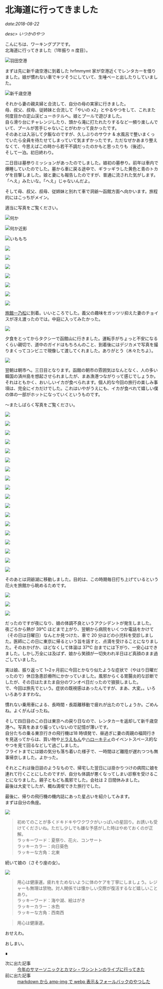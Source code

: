 # 北海道に行ってきました

*date:2018-08-22*

*desc> いつかのやつ*

こんにちは、ワーキングプアです。  
北海道に行ってきました（1年振り n 度目）。

![羽田空港](https://lh3.googleusercontent.com/pw/AM-JKLV4h7TjOjgnSOazeyd43QNjI1zKw2SZwqr64j0y_QYx5GIpRUSxqk5cnqnivjj0aKiczmiXx0_r9uk1kHWy5E6TaihO3e-v8zThOOarafq0sMS_2fXPIBmAO1wJ8DHGxiJSdkz9hH4zFwQug0HdBgbo4g=w780-h585)

まずは先に新千歳空港に到着した hrfmmymt 家が空港近くでレンタカーを借りました。娘が慣れない車でキツそうにしていて、生唾ベーと出したりしていました。

![新千歳空港](https://lh3.googleusercontent.com/pw/AM-JKLU_nrDuJPLSkU2w7Q_RCTOoXBYXcgGjMwt0HfFIqyt14z2p1MnoTclgbPrSOYRboOmo24tOSj2opNCOc3KPIrop1ma7WuKA3cOAMzRwjkJs9Mh6pfgaJGcXI4kFLHJz0TXInbOBox3md8kR6gCeulp_-g=w780-h1040)

それから妻の親夫婦と合流して、自分の母の実家に行きました。  
母、叔父、叔母、従姉妹と合流して「やいの x2」とやるやつをして、これまた何度目かの定山渓ビューホテルへ。娘とプールで遊びました。  
自ら滑り台にチャレンジしたり、頭から滝に打たれたりするなど一頻り楽しんでいて、プールが苦手じゃないことがわかって良かったです。  
そのあとは入浴して夕飯なのですが、久しぶりのサウナ & 水風呂で整いまくっていたら全員を待たせてしまっていて気まずかったです。ただなぜかあまり整えなくて、今思えばこの時から若干不調だったのかもと思ったりも（後述）。  
そして一泊。初日終わり。

二日目は墓参りミッションがあったのでしました。娘初の墓参り。前年は車内で爆睡していたのでした。墓から車に戻る途中で、ギラッギラした黄色と青のトカゲを目撃しました。娘と妻にも報告したのですが、普通に流された気がします。「へえ」みたいな。「へえ」じゃないんだよ。

そして母、叔父、叔母、従姉妹と別れて車で洞爺〜函館方面へ向かいます。旅程的にはこっちがメイン。

適当に写真をご覧ください。

![何か](https://lh3.googleusercontent.com/pw/AM-JKLVwLToqEQ8PgKpcIoWBFQSR2d68oQ03GhqZRc2lE3TrtxPo68pwEvht3Mx3i8qALurb6UrUYpx9PBxzc-A4Dj_V-zZL3IZILBRIBIP6wpPmdG6Ur6aj8-O901VidYRgLOBotRHm5jT4UAQqTF7nJ-NQAg=w780-h1040)

![何か近影](https://lh3.googleusercontent.com/pw/AM-JKLWlSKB4IXZ8K6_aoqTC6dWjnYOitbcEF8_-MASNy41qei11UUwmaCfxt2kG69VLR8Tdt9Sbvc-Qv3peHpHN2I8bCEjQ_KPSfXfwDVCl5YtgeCK1KbmMoturuqq1KqVcAKqMnNLVIY2flkuWGdqQKd_SGQ=w780-h1040)

![いももち](https://lh3.googleusercontent.com/pw/AM-JKLWlZzKJYjTD8PvQxdEyulYJughauHswEQARsaCZqkPbWN1LuF-cdmxJWa3xbo9JSik5zj6OtieH2GHwaqCe0xrdKFKq_ws22AJ65uQsY02rh613bPMWAGCYWYYwsdN3oGUJLHQnECiUMxqEulp-f9zQVw=w780-h1040)

![](https://lh3.googleusercontent.com/pw/AM-JKLWMKh523_Hw5JDH0nG5MlV1F-cX-cD6QLUJSkXycQA5FQwo5mPy_PhgxIA15rHrGO4ShYurvQFewWX8--eW85HvvA2Ihu6IXv1yeGpkZdOPD7cBGCMaeR1-XCL47q-AkZruNJCsADLmlvW9VZkn314wuQ=w780-h585)

![](https://lh3.googleusercontent.com/pw/AM-JKLUKNJFnbKVY9JmmueC8pFKkRInXxJdbSN8Z-OkScCedYmeiY3lr46-jpLZaafJ19cGeYF4SnA-ZWtv7PRkXGVpNQocJbJ6TCCoWDKsGt_2L0kwwVKRoIOru7dTirF-s5UjxuWjGDieXxSQsjAlPdfVZrg=w780-h1040)

![](https://lh3.googleusercontent.com/pw/AM-JKLWWfpnrwCWrxZjo8we-GKQMNYI6x9MJgMBhq2e8Df3GJpRoiaWfY9p7VIQpQ9bMecH9WTYaGh0mdaczbRxKphAvb1x-sfC-Rq1Rr_KXTPDxD0Y17e7JJ9j0IMl9lodszAJdOvud6GStYk-zZ9H5czfqlw=w780-h585)

![](https://lh3.googleusercontent.com/pw/AM-JKLWpxDvD5RXN9Apuoc0DwXFvtR78qz12d0XauHVqyihEDlUJoEkV4TX0EQffc3PLxfFvboxd8SqjCJbSEdu0MI_8Lxn6usAde6ywUv7eA5HaODPW8OftX3ATlr5VpokRwkvzj769i_gGerU1avYkvLQvZQ=w780-h585)

![](https://lh3.googleusercontent.com/pw/AM-JKLW5XOJKmWkzeysQS2qlnGee7EoOVLDKXdK7xpykzZ1JuRvKgdrPwZdOqHMJBbHWhm_uMwUYwH46krvuMvkW_InQvb6dTcOREN5qAUVDg98xWY9hkL6cFVOHIaQM2ogmIlki--E1pym_nZzq8EWSALNLCw=w780-h1040)

![](https://lh3.googleusercontent.com/pw/AM-JKLVU9k8SSpUzTv_3AantVh6RwtEMnpuFKqRymkK0WC27Wo00kY4s1mpFPNMWcWIk-G3VBs8GTd54BgZLZm8qmrRd1cC1Q7ucDI3suUtZPrP_yaN7Ql7kkIlVUbPMZq70_QAoT9CV1Vs73Bjwdcc95m28MQ=w780-h585)

![](https://lh3.googleusercontent.com/pw/AM-JKLXRrPCgMxiTb7iJw6KzMpOgNvUvFWYGWHOhwBwGU6jorQxhr5MGIA2ZuEhN6j95-c-06caYa6nlS7G8UZ3qzQA5HJrjUdO4RlpEt_e6siSqRYfLAyUPJp8US-P-EWUEdzvLXrp-dDva9TEmo5oBQuhRVg=w780-h585)

[旅館一乃松](http://www.ichinomatsu.co.jp/)に到着。いいところでした。義父の趣味をガッツリ抑えた妻のチョイスが冴え渡ったのでは。中庭に入ってみたかった。

![](https://lh3.googleusercontent.com/pw/AM-JKLVtznYYfgfg3M2mg0SklMUgoYiqL3cAAzRQKEhzmw1hNMvkkWwL9TP2MTXdfvyvWHpj8mws3LRuh1sRQQ9iF_Ak7InWaW0YxvkbCUfm6gylt23H-lYei-Hr8ifdwDW0RYqzOBp5fVMQ_SPZ9myDH09wfw=w780-h1040)

夕食をとってからタクシーで函館山に行きました。運転手がちょっと不安になるくらい親切で、道中のガイドはもちろんのこと、到着後にはデジカメで写真を撮りまくってコンビニで現像して渡してくれました。ありがとう（木々たちよ）。

![](https://lh3.googleusercontent.com/pw/AM-JKLVpgFWhjX6C6ysbysRBEbYMXzg1THU7cuQLyEQ5BRy4wr7I_IE5X9_VIU-F6q77HK_mJPveIjd-6m4JpIpudFZEAKRaqcvbwasKTjttlz4ie5vS59NLbb0hdgAMGaINhIib88vFaWKk5hWicbTrhKPg_A=w780-h585)

翌朝は朝市へ。三日目となります。函館の朝市の雰囲気はなんとなく、人の多い韓国の済州島を想起させられましたが、まあ漁港つながりって感じでしょうか。  
それはともかく、おいしいイカが食べられます。個人的な今回の旅行の楽しみ事項は、完全にイカだけでした。これはいやがうえにも、イカが食べれて嬉しい僕の体の一部がホットになっていくというものです。  

〜またしばらく写真をご覧ください。

![](https://lh3.googleusercontent.com/pw/AM-JKLX1tTKF62-YCgXX_rn7kKKtLIK7oPQ8LPOqRYeRL2zyf6YMhA9YuqHvpD_IjLEP8pMIDaaKWELZvJf562m8FUW-KxQ330ynXSK4rneznNQqkl8KZrHATZWqKsxjX9uNTKSH5ICBjl9DRI9Hz8VbZW5wGA=w780-h585)

![](https://lh3.googleusercontent.com/pw/AM-JKLV4Kam-XC2-MFHzSYcrbnlDKx9qu_2iZ23WzJ_AtmSFKdxlt6GDxenDz5GXbAln9ljKfIYCqhRnv6Tdwp9dWEQpUGtCOvIdQEGQ9mHhv7FEUdVIE3f_n1uVjJXNBiofX-uKpvrWRfh4FPWZpk05xrABZg=w780-h585)

![](https://lh3.googleusercontent.com/pw/AM-JKLVdytRpgpZrdY7EFPNX4mT5PRM3F1XwxQ1u6VCxX5jfP1bbTtGBoJrEno7Fbxv7ZLTWJm2qzlfipc34FvAjVOt578WoBpDxUrFILHeXcE-VQ3j9DCR7GeD9PEd2Qv90VzkLYdkxS8psdBJAtQEaeUK8bA=w780-h585)

![](https://lh3.googleusercontent.com/pw/AM-JKLU_fmQvJCzl02X9xu7a9Q3VA6dSX5Jj7AGSievjQP9qDfYoq_V2V2ywUQw__ibVC6aHxEqrm5Z35k8rK-QcZKwt7ZJ3FQ5KCf_3qSsqSYM7zcxDq3tCNoB0WdCfdKP_XP2jYDvCagrEzVutKw8E6cu_4g=w780-h585)

![](https://lh3.googleusercontent.com/pw/AM-JKLWWdAjAELNw8hcX5Hl0DgWI7EABe8Jju1Wd_bKRn5bMHENE3xswdsgEWbtbW-sF8W5pILRwW6QB6hh0Ic7STzbMROz-ztnJvtSFu2WzEiesYS0h_zCxgcnjTEACVnEQaKi77__wGqvHWWPKboCLPe-UGg=w780-h585)

![](https://lh3.googleusercontent.com/pw/AM-JKLWMtedpCsHFCCxiW_rzRhFkGgJgWFerOQOT0m7C-WLZrOQx1g7TxGmoNgLa_h36I9exjgN2qdir_JwDlZgpP_xLEyviIY9khWs4IjlQ_2FkUE9U1Hka4vn7epfxpmC7pvHMG9f9m-KXVirV51KnSQOtIA=w780-h585)

![](https://lh3.googleusercontent.com/pw/AM-JKLWialRNbdg_j_0cM53fHXMPH29LOLKVo0xdKSXl2sa6SbAH9fQKb1AdnIvqhW8r-6sk3sX3srFMIoYx3u56RjMAYFEm44dZA6rUtBrj0YLEgTyJAl6CyccGZZGXxIyeLoOlmC4VMx2PQrINCqINGvIlLA=w780-h1040)

![](https://lh3.googleusercontent.com/pw/AM-JKLUtNU4ZBoe3E94zMSN4MF5DKCH0SY5AiSam2gecF66mqyP8H0_2Mw-Rf2yNEuE2q_lRVjRPd8M5GBT7Dvg8BMMCf3zTUtYZYyOEZqJaudIcNKY4iGx3wLuIPNcUehEH7pHtJ1zRiEyX69sD4WGfPrlrsg=w780-h1040)

![](https://lh3.googleusercontent.com/pw/AM-JKLXobT1WIZfN-uAHuohkMRlPl1YbImrTOYxQYEI3_cg9zZnXrUjKcF74WreuqhwtvgAPd-iElVPIq5WNGX2GZdablxeccNywgn0ekFZ8FCUPV1X6Eegusqgfb__5lS0wgxKsqM1sdOPWRIx6F1yJ5mzT9Q=w780-h1040)

![](https://lh3.googleusercontent.com/pw/AM-JKLUpiinTstJvMX4XRzD3xgaFZoXI8tML9s9Dx0iRu4lM-QyCLoUibQUT4X6yFs3zfZis9EAwxpT4TBQNGuMyDt_C1uK99irbJ5tJv3hgGi6z-PAsekvjjHWZ4dHGzGjy5zJJmfx-i2qQAD0rQgsWHSv_sg=w780-h1040)

![](https://lh3.googleusercontent.com/pw/AM-JKLXyDyfeCjMs3M0-xlv_aZ2Qn8W9Z23j79PuMnRIXCR4-z0tp-DCiVrSiM-G4jLZIuRQNunWLHZLe7xntGiW2dEfTHLS1REQsGMQCGDxHRMjgdqs2SVSTu7fm0lb-tSzodWONtvUlkL9ijqXSU0kN6wznA=w780-h1040)

![](https://lh3.googleusercontent.com/pw/AM-JKLWOah3QSC5a-C-JcD-pmttVcqFBAsCCpz7A7mZLDL0wVIzdfAKqOO7OUiuoZb4jqfgUrxrOn1ENLuJiV9VO97n3K4HXxZJhQ0-ivy6m5CvAUqrfMay-U3Ty8HE9ONU7GXwj4h-F3yL-wAQWgNsLi_wuHg=w780-h1040)

![](https://lh3.googleusercontent.com/pw/AM-JKLVvl40CJ4GQ7MRdFtv1PaoDlB326RsTeSZBpne7fhA4-K-ePMSoJlO1TzNsXnExdpW-Yh_oHiQNWYRAclKSK3T1An0MZ4PC19CMOyAVV_Pv8yfpIoxI0rLO6t91WUeK1ibhbZWlEFyusnJQUwwyXCq7WQ=w780-h585)

![](https://lh3.googleusercontent.com/pw/AM-JKLXx0ZHZp2d6JTR7_Y5nvmSZPSDIPaBOAl4DIzDbTv3jt4TeZn7K__oeU7a230K07DTclAApBDccZJMcks3SKjtr6stXvsDqgy1C7Y7sXPJUhdYwWmxzOCBGQTMHg6hSmnWGJeC5-QhhHdUDmHl-vge-Qg=w780-h585)

![](https://lh3.googleusercontent.com/pw/AM-JKLXzZtSB8csjRJsAS0qIu9kkfPvLg5SjEY9TTZBM6kT_7xz0MsM7Ni6QwzsECEtK4hdqOu8lIXwdXxYCauGvL5fyT8zHkvLEfUT2eBFk4SpnRR4355lu7B0B8cXKQ3dkthrB5woJ_kBZSPysAOCFFenvVA=w780-h1040)

![](https://lh3.googleusercontent.com/pw/AM-JKLV3FMeD3sq5BT1ngIRhTbMQHmSLu0ZiLqZfhKGpshnswv4gOYR58RUzchLkE9fZUAnaGLXNyGB_TjNNe1YhG0Wn-pCM0awKxWIsYzQIvY8IvZCrp-ba-e-4bamvgPIBXKilpcjwPeU_0R1YZQqZnMGEWw=w780-h585)

![](https://lh3.googleusercontent.com/pw/AM-JKLVNoJnquNumjsVZYmJRoVqH6jvdfZMHgjzLp-8fg6oW4wOxsZhCzOmxK5GPmZujZBLJTIlctFaY0PwSsQtfCs2WePNJY2S7-SppQTOXlLqnO3YMza2Lv67l6oBt1OUewEb4mfjQfw5jQqHK1ID8Tr2zMQ=w780-h1040)

![](https://lh3.googleusercontent.com/pw/AM-JKLV87Rmm8vHvKGDA29ntVOrlWx80qgJ72nSGyIfDBQ6EOTyef7oWR3Hk4U9rZH17FtxrotJEi1Ht8OcjuCwkEwc7AMemQ2bKd3ysBZ8G-QqJN7G1NxMSvpepTv5RoAClil4Eh-sM3hl7k9fWLV2gr76yYg=w780-h585)

そのあとは洞爺湖に移動しました。目的は、この時期毎日打ち上げているという花火を旅館から眺めるためです。  

![](https://lh3.googleusercontent.com/pw/AM-JKLVNKTW9mPA80-TduOHIiGn85yDTXexPfWABnOyjAOk3wWsD24FzpLXXRRl41UQgNbqr4qXz9LLddKPiSzhoW_naoAG55MTB1JrkVp7C8PcVWbWZQCNWDzlVpurNUzAqhg_LlI2Q2r0Y4PH19VaS3S21ow=w780-h1040)

![](https://lh3.googleusercontent.com/pw/AM-JKLVOblF66CIxpnpDnstOXxRvufJkBSCY0QLYDBs9od2PJDoNyvkKnKuy9ymUy0E-I34ng5ks2m-7KDkowSuoDOVJYvsmY7efFYoZ7oQIAF_cxPzAz_e--70Y59Dv1zpEBO_FPy8Pa7kXsT3tBXHanP_Rig=w780-h585)

![](https://lh3.googleusercontent.com/pw/AM-JKLVFwox9_5Q0kFYTQ8CJb19kQ6zlIT3Yhy_C25az2xIiRxRSkzwWdizTgsfue2TzdDCvB2ygXMXs7ZlDOySLhscWgZPuY273u0UCQD6a7KSWowK9YN55QyUOjHnlrx0AO3OzLoR9rgaeAd83YEz5R5t8hg=w780-h585)

だったのですが夜になり、娘の体調不良というアクシデントが発生しました。  
夜ごろから熱が 39℃ ほどまで上がり、翌朝から病院をいくつか電話をかけて（その日は日曜日）なんとか見つけた、車で 20 分ほどの小児科を受診しました。医師にこの日に東京に帰るという旨を話すと、点滴を受けることになりました。そのおかげか、ほどなくして体温は 37℃ 台までには下がり、一安心はできました。しかし万全には及ばず、娘から笑顔が一切失われ半日ほど真顔のまま過ごしていました。

実は娘、振り返って 1~2ヶ月前に今回とかなり似たような症状で（やはり日曜だったので）休日急患診療所にかかっていました。風邪からくる胃腸炎的な診断でしたが、その日はたまたま自分のワンオペ日だったので狼狽しました。  
で、今回は旅先でという。症状の既視感はあったんですが、まあ、大変。。いろいろありますわな。

慣れない乗用車による、長時間・長距離移動で疲れが出たのでしょうか。ごめんね。よくがんばったね。

そして四日目のこの日は東京への戻り日なので、レンタカーを返却して新千歳空港へ。写真をあまり撮っていないので記憶が薄いです。  
自分たちの乗る東京行きの飛行機は18 時頃発で、昼過ぎに妻の両親の福岡行きを見送ってからは、買い物や[ドラえもん](http://www.new-chitose-airport.jp/ja/doraemon/)や[ハローキティ](http://www.new-chitose-airport.jp/ja/happy-flight/)のイベントスペース的なやつを見て回るなどして過ごしました。  
フライトまでには娘の気分も落ち着いた様子で、一時間ほど離陸が遅れつつも無事帰京しました。よかった。

それとこれは後日談のようなもので、帰宅した翌日には掛かりつけの病院に娘を連れて行くことにしたのですが、自分も体調が悪くなってしまい診察を受けることになりました。親子ともども風邪でした。会社は 2 日間休みました。  
最後は大変でしたが、概ね満喫できた旅行でした。

最後に、帰りの飛行機の機内誌にあった星占いを紹介してみます。  
まずは自分の魚座。

![](https://lh3.googleusercontent.com/pw/AM-JKLVoJwmrITX-pws53CxORHPxDmuw0kDMq6Sy9WR8Di4IeVieJa3m5V7gTQEMPwGfXH5erC6N6phwILPN_KgzuKPAN-YxEEBcbch0PmQtFP4ELrvlqSvvmyqBcwmHWKBDnH8pBhhl5bOpdgFpvZPx95maXw=w780-h585)

> 初めてのことが多くドキドキやワクワクがいっぱいの星回り。お誘いも受けてくださいね。ただし少しでも嫌な予感がした時はやめておくのが正解。  
ラッキーワード：夏祭り、花火、コンサート  
ラッキーカラー：向日葵色  
ラッキーな方角：北東

続いて娘の（さそり座の女）。

![](https://lh3.googleusercontent.com/pw/AM-JKLVAIlB153Za-OeVIPVoZJMjvtWKuP6bNEeWx6ABX3CE535VrllrNbt8PtDVAmMHu76kTtcCwlFdijiXDCktoRK5C1jkDtSj7Q6gQ60kZkvlC9vPkvAjeFDnZOjDR1LuHEA_fKiITcMcp8mL3qZftChn4A=w780-h585)

> 用心は健康運。疲れをためないように体のケアを丁寧にしましょう。レジャーも無理は禁物。対人関係では懐かしい交際が復活するなど嬉しいことあり。  
ラッキーワード：海や湖、絵はがき  
ラッキーカラー：水色  
ラッキーな方角：西南西

> 用心は健康運。

おせえわ。

おしまい。
<footer class="post-footer">&#8718;</footer><nav class="post-recent"><dl><dt>次に出た記事</dt><dd><a href="summersonic2018">今年のサマーソニックとカマシ・ワシントンのライブに行ってきた</a></dd><dt>前に出た記事</dt><dd><a href="md-amp-img-webp">markdown から amp-img で webp 表示＆フォールバックのやつした</a></dd></dl></nav>